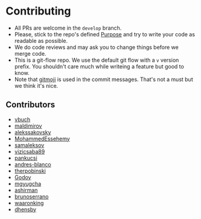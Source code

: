 # Contributing

* All PRs are welcome in the `develop` branch.
* Please, stick to the repo's defined [Purpose](README.md#purpose) and try to write your code as readable as possible.
* We do code reviews and may ask you to change things before we merge code.
* This is a git-flow repo. We use the default git flow with a `v` version prefix. You shouldn't care much while writeing a feature but good to know.
* Note that [gitmoji](https://gitmoji.carloscuesta.me/) is used in the commit messages. That's not a must but we think it's nice.

## Contributors

* [vbuch](https://github.com/vbuch)
* [maldimirov](https://github.com/maldimirov)
* [alekssakovsky](https://github.com/alekssakovsky)
* [MohammedEssehemy](https://github.com/mohammedessehemy)
* [samaleksov](https://github.com/samaleksov)
* [vizicsaba89](https://github.com/vizicsaba89)
* [pankucsi](https://github.com/pankucsi)
* [andres-blanco](https://github.com/andres-blanco)
* [therpobinski](https://github.com/therpobinski)
* [Godoy](https://github.com/Godoy)
* [mgyugcha](https://github.com/mgyugcha)
* [ashirman](https://github.com/ashirman)
* [brunoserrano](https://github.com/brunoserrano)
* [waaronking](https://github.com/waaronking)
* [dhensby](https://github.com/dhensby)
